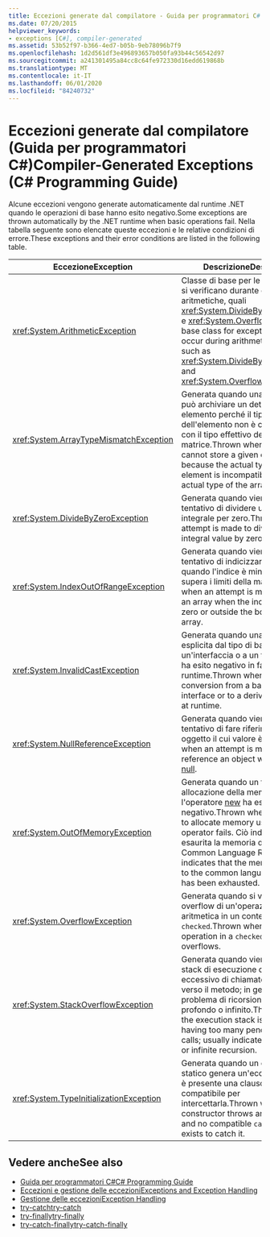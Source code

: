 ```yaml
---
title: Eccezioni generate dal compilatore - Guida per programmatori C#
ms.date: 07/20/2015
helpviewer_keywords:
- exceptions [C#], compiler-generated
ms.assetid: 53b52f97-b366-4ed7-b05b-9eb78096b7f9
ms.openlocfilehash: 1d2d561df3e496893657b050fa93b44c56542d97
ms.sourcegitcommit: a241301495a84cc8c64fe972330d16edd619868b
ms.translationtype: MT
ms.contentlocale: it-IT
ms.lasthandoff: 06/01/2020
ms.locfileid: "84240732"
---
```

# <a name="compiler-generated-exceptions-c-programming-guide"></a><span data-ttu-id="59909-102">Eccezioni generate dal compilatore (Guida per programmatori C#)</span><span class="sxs-lookup"><span data-stu-id="59909-102">Compiler-Generated Exceptions (C# Programming Guide)</span></span>

<span data-ttu-id="59909-103">Alcune eccezioni vengono generate automaticamente dal runtime .NET quando le operazioni di base hanno esito negativo.</span><span class="sxs-lookup"><span data-stu-id="59909-103">Some exceptions are thrown automatically by the .NET runtime when basic operations fail.</span></span> <span data-ttu-id="59909-104">Nella tabella seguente sono elencate queste eccezioni e le relative condizioni di errore.</span><span class="sxs-lookup"><span data-stu-id="59909-104">These exceptions and their error conditions are listed in the following table.</span></span>  
  
|<span data-ttu-id="59909-105">Eccezione</span><span class="sxs-lookup"><span data-stu-id="59909-105">Exception</span></span>|<span data-ttu-id="59909-106">Descrizione</span><span class="sxs-lookup"><span data-stu-id="59909-106">Description</span></span>|  
|---------------|-----------------|  
|<xref:System.ArithmeticException>|<span data-ttu-id="59909-107">Classe di base per le eccezioni che si verificano durante operazioni aritmetiche, quali <xref:System.DivideByZeroException> e <xref:System.OverflowException>.</span><span class="sxs-lookup"><span data-stu-id="59909-107">A base class for exceptions that occur during arithmetic operations, such as <xref:System.DivideByZeroException> and <xref:System.OverflowException>.</span></span>|  
|<xref:System.ArrayTypeMismatchException>|<span data-ttu-id="59909-108">Generata quando una matrice non può archiviare un determinato elemento perché il tipo effettivo dell'elemento non è compatibile con il tipo effettivo della matrice.</span><span class="sxs-lookup"><span data-stu-id="59909-108">Thrown when an array cannot store a given element because the actual type of the element is incompatible with the actual type of the array.</span></span>|  
|<xref:System.DivideByZeroException>|<span data-ttu-id="59909-109">Generata quando viene eseguito un tentativo di dividere un valore integrale per zero.</span><span class="sxs-lookup"><span data-stu-id="59909-109">Thrown when an attempt is made to divide an integral value by zero.</span></span>|  
|<xref:System.IndexOutOfRangeException>|<span data-ttu-id="59909-110">Generata quando viene eseguito un tentativo di indicizzare una matrice, quando l'indice è minore di zero o supera i limiti della matrice.</span><span class="sxs-lookup"><span data-stu-id="59909-110">Thrown when an attempt is made to index an array when the index is less than zero or outside the bounds of the array.</span></span>|  
|<xref:System.InvalidCastException>|<span data-ttu-id="59909-111">Generata quando una conversione esplicita dal tipo di base a un'interfaccia o a un tipo derivato ha esito negativo in fase di runtime.</span><span class="sxs-lookup"><span data-stu-id="59909-111">Thrown when an explicit conversion from a base type to an interface or to a derived type fails at runtime.</span></span>|  
|<xref:System.NullReferenceException>|<span data-ttu-id="59909-112">Generata quando viene eseguito un tentativo di fare riferimento a un oggetto il cui valore è [null](../../language-reference/keywords/null.md).</span><span class="sxs-lookup"><span data-stu-id="59909-112">Thrown when an attempt is made to reference an object whose value is [null](../../language-reference/keywords/null.md).</span></span>|  
|<xref:System.OutOfMemoryException>|<span data-ttu-id="59909-113">Generata quando un tentativo di allocazione della memoria tramite l'operatore [new](../../language-reference/operators/new-operator.md) ha esito negativo.</span><span class="sxs-lookup"><span data-stu-id="59909-113">Thrown when an attempt to allocate memory using the [new](../../language-reference/operators/new-operator.md) operator fails.</span></span> <span data-ttu-id="59909-114">Ciò indica che è stata esaurita la memoria disponibile per Common Language Runtime.</span><span class="sxs-lookup"><span data-stu-id="59909-114">This indicates that the memory available to the common language runtime has been exhausted.</span></span>|  
|<xref:System.OverflowException>|<span data-ttu-id="59909-115">Generata quando si verifica un overflow di un'operazione aritmetica in un contesto `checked`.</span><span class="sxs-lookup"><span data-stu-id="59909-115">Thrown when an arithmetic operation in a `checked` context overflows.</span></span>|  
|<xref:System.StackOverflowException>|<span data-ttu-id="59909-116">Generata quando viene esaurito lo stack di esecuzione da un numero eccessivo di chiamate in sospeso verso il metodo; in genere indica un problema di ricorsione molto profondo o infinito.</span><span class="sxs-lookup"><span data-stu-id="59909-116">Thrown when the execution stack is exhausted by having too many pending method calls; usually indicates a very deep or infinite recursion.</span></span>|  
|<xref:System.TypeInitializationException>|<span data-ttu-id="59909-117">Generata quando un costruttore statico genera un'eccezione e non è presente una clausola `catch` compatibile per intercettarla.</span><span class="sxs-lookup"><span data-stu-id="59909-117">Thrown when a static constructor throws an exception and no compatible `catch` clause exists to catch it.</span></span>|  
  
## <a name="see-also"></a><span data-ttu-id="59909-118">Vedere anche</span><span class="sxs-lookup"><span data-stu-id="59909-118">See also</span></span>

- [<span data-ttu-id="59909-119">Guida per programmatori C#</span><span class="sxs-lookup"><span data-stu-id="59909-119">C# Programming Guide</span></span>](../index.md)
- [<span data-ttu-id="59909-120">Eccezioni e gestione delle eccezioni</span><span class="sxs-lookup"><span data-stu-id="59909-120">Exceptions and Exception Handling</span></span>](./index.md)
- [<span data-ttu-id="59909-121">Gestione delle eccezioni</span><span class="sxs-lookup"><span data-stu-id="59909-121">Exception Handling</span></span>](./exception-handling.md)
- [<span data-ttu-id="59909-122">try-catch</span><span class="sxs-lookup"><span data-stu-id="59909-122">try-catch</span></span>](../../language-reference/keywords/try-catch.md)
- [<span data-ttu-id="59909-123">try-finally</span><span class="sxs-lookup"><span data-stu-id="59909-123">try-finally</span></span>](../../language-reference/keywords/try-finally.md)
- [<span data-ttu-id="59909-124">try-catch-finally</span><span class="sxs-lookup"><span data-stu-id="59909-124">try-catch-finally</span></span>](../../language-reference/keywords/try-catch-finally.md)
